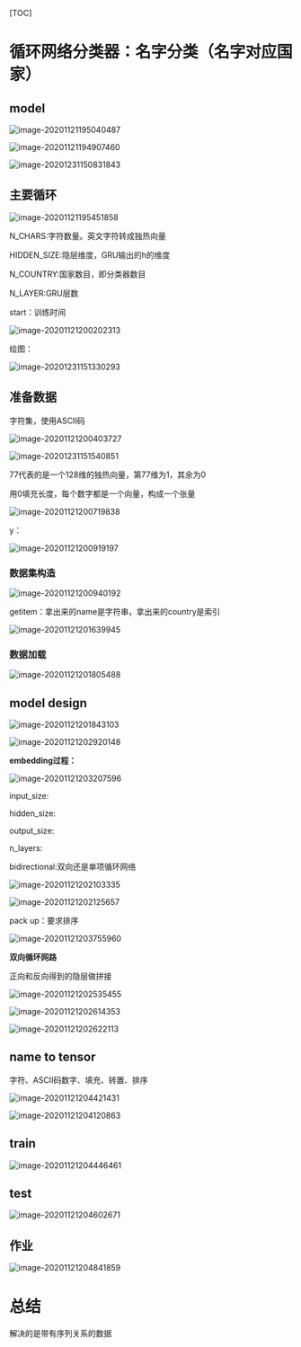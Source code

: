 [TOC]



# 循环网络分类器：名字分类（名字对应国家）



## model

![image-20201121195040487](images/image-20201121195040487.png)



![image-20201121194907460](images/image-20201121194907460.png)



![image-20201231150831843](images/image-20201231150831843.png)





## 主要循环

![image-20201121195451858](images/image-20201121195451858.png)

N_CHARS:字符数量。英文字符转成独热向量

HIDDEN_SIZE:隐层维度，GRU输出的h的维度

N_COUNTRY:国家数目，即分类器数目

N_LAYER:GRU层数



start：训练时间

![image-20201121200202313](images/image-20201121200202313.png)



绘图：

![image-20201231151330293](images/image-20201231151330293.png)



## 准备数据

字符集，使用ASCII码

![image-20201121200403727](images/image-20201121200403727.png)

![image-20201231151540851](images/image-20201231151540851.png)

77代表的是一个128维的独热向量，第77维为1，其余为0



用0填充长度，每个数字都是一个向量，构成一个张量

![image-20201121200719838](images/image-20201121200719838.png)

y：

![image-20201121200919197](images/image-20201121200919197.png)

### 数据集构造

![image-20201121200940192](images/image-20201121200940192.png)

getitem：拿出来的name是字符串，拿出来的country是索引



![image-20201121201639945](images/image-20201121201639945.png)

### 数据加载

![image-20201121201805488](images/image-20201121201805488.png)



## model design

![image-20201121201843103](images/image-20201121201843103.png)

![image-20201121202920148](images/image-20201121202920148.png)

**embedding过程：**

![image-20201121203207596](images/image-20201121203207596.png)

input_size:

hidden_size:

output_size:

n_layers:

bidirectional:双向还是单项循环网络

![image-20201121202103335](images/image-20201121202103335.png)



![image-20201121202125657](images/image-20201121202125657.png)



pack up：要求排序

![image-20201121203755960](images/image-20201121203755960.png)







**双向循环网路**

正向和反向得到的隐层做拼接

![image-20201121202535455](images/image-20201121202535455.png)



![image-20201121202614353](images/image-20201121202614353.png)

![image-20201121202622113](images/image-20201121202622113.png)





## name to tensor

字符、ASCII码数字、填充、转置、排序

![image-20201121204421431](images/image-20201121204421431.png)

![image-20201121204120863](images/image-20201121204120863.png)



## train

![image-20201121204446461](images/image-20201121204446461.png)



## test

![image-20201121204602671](images/image-20201121204602671.png)



## 作业

![image-20201121204841859](images/image-20201121204841859.png)





# 总结

解决的是带有序列关系的数据